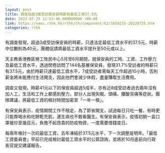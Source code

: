 ```yaml
---
layout: post
title: 調查指逾3成受訪保安員時薪為最低工資37.5元
date: 2022-07-25 11:53:46.000000000 +08:00
link: https://news.rthk.hk/rthk/ch/component/k2/1659215-20220725.htm
categories: rthk
---
```


有調查發現，超過3成受訪保安員的時薪，只達法定最低工資水平的37.5元，時薪中位數則為40元，團體促請將最低工資水平提升至50元或以上。

天主教香港教區勞工牧民中心5月至6月期間，就保安員的工時、工資、工作壓力及最低工資水平，透過問卷訪問了144名基層保安員，發現31.7%受訪者的時薪只有37.5元，由於時薪只達最低工資水平，7成受訪者需每天工作超過10小時，否則薪金將未能應付生活開支，因此他們會減少休假，盡量賺取生活費用。

調查又發現，時薪41元以下的保安員超過5成半，亦有近8成受訪者過去兩年沒有加人工，生活和工作上都感到壓力，部分人出現失眠、頭痛、腰酸背痛等症狀。團隊建議，將最低工資的檢討時間加密至「一年一檢」。

有保安員表示，疫情期間工作不穩定，為了節省開支，試過每日只吃一餐，有時更只能靠喝水和吃餅乾充飢，連生病也不敢看醫生。有保安員表示，疫情初期一盒口罩被炒至幾百元，負擔不起昂貴的防疫物資，一度需要借錢度日。

每兩年檢討一次的最低工資，去年凍結於37.5元水平，下一次調整是明年。「最低工資委員會」早前已完成檢討最低工資水平的公眾諮詢，並將於10月底前向行政長官提交建議報告。
